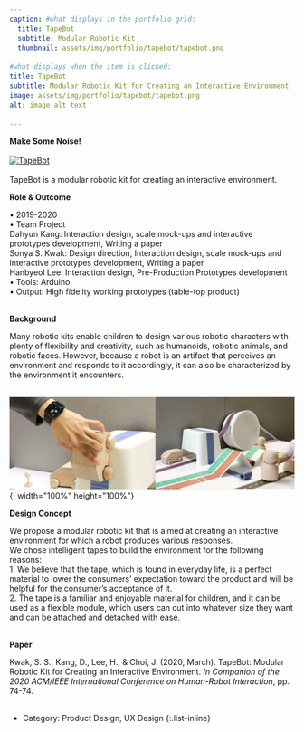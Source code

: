 ```yaml
---
caption: #what displays in the portfolio grid:
  title: TapeBot
  subtitle: Modular Robotic Kit
  thumbnail: assets/img/portfolio/tapebot/tapebot.png

#what displays when the item is clicked:  
title: TapeBot
subtitle: Modular Robotic Kit for Creating an Interactive Environment
image: assets/img/portfolio/tapebot/tapebot.png
alt: image alt text

---
```

**Make Some Noise!**
<br><br>
[![TapeBot](http://img.youtube.com/watch?v=ay5jWVYRdFg)](http://www.youtube.com/watch?v=ay5jWVYRdFg "TapeBot")
<br><br>
TapeBot is a modular robotic kit for creating an interactive environment.

**Role & Outcome**<br>
<div style="text-align: left"> 
• 2019-2020
<br>
• Team Project<br>
Dahyun Kang: Interaction design, scale mock-ups and interactive prototypes development, Writing a paper
<br>
Sonya S. Kwak: Design direction, Interaction design, scale mock-ups and interactive prototypes development, Writing a paper
<br>
Hanbyeol Lee: Interaction design, Pre-Production Prototypes development
<br>
• Tools: Arduino
<br>
• Output: High fidelity working prototypes (table-top product)
<br><br>
</div>

**Background**<br>
<div style="text-align: left">
Many robotic kits enable children to design various robotic characters with plenty of flexibility and creativity, such as humanoids, robotic animals, and robotic faces. However, because a robot is an artifact that perceives an environment and responds to it accordingly, it can also be characterized by the environment it encounters.
<br><br>
</div>

![image](../assets/img/portfolio/tapebot/tapebot1.png){: width="100%" height="100%"}

**Design Concept**
<div style="text-align: left">
We propose a modular robotic kit that is aimed at creating an interactive environment for which a robot produces various responses.
<br>
We chose intelligent tapes to build the environment for the following reasons:
<br>
1. We believe that the tape, which is found in everyday life, is a perfect material to lower the consumers’ expectation toward the product and will be helpful for the consumer’s acceptance of it.
<br>
2. The tape is a familiar and enjoyable material for children, and it can be used as a flexible module, which users can cut into whatever size they want and can be attached and detached with ease.
<br><br>
</div>

**Paper**
<div style="text-align: left">

Kwak, S. S., Kang, D., Lee, H., & Choi, J. (2020, March). TapeBot: Modular Robotic Kit for Creating an Interactive Environment. *In Companion of the 2020 ACM/IEEE International Conference on Human-Robot Interaction*, pp. 74-74. 
<br><br>
</div>

- Category: Product Design, UX Design
{:.list-inline}
